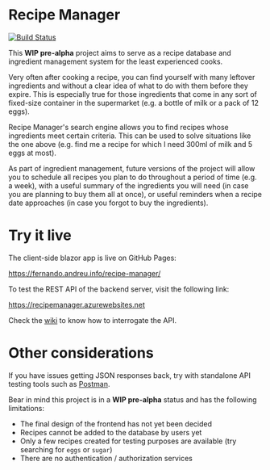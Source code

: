 # Recipe Manager

[![Build Status](https://dev.azure.com/fernandreu-public/RecipeManager/_apis/build/status/fernandreu.recipe-manager?branchName=master)](https://dev.azure.com/fernandreu-public/RecipeManager/_build/latest?definitionId=2&branchName=master)

This **WIP pre-alpha** project aims to serve as a recipe database and ingredient management system for the least experienced
cooks.

Very often after cooking a recipe, you can find yourself with many leftover ingredients and without a clear idea of what to
do with them before they expire. This is especially true for those ingredients that come in any sort of fixed-size container
in the supermarket (e.g. a bottle of milk or a pack of 12 eggs).

Recipe Manager's search engine allows you to find recipes whose ingredients meet certain criteria. This can be used to solve
situations like the one above (e.g. find me a recipe for which I need 300ml of milk and 5 eggs at most).

As part of ingredient management, future versions of the project will allow you to schedule all recipes you plan to do
throughout a period of time (e.g. a week), with a useful summary of the ingredients you will need (in case you are planning to
buy them all at once), or useful reminders when a recipe date approaches (in case you forgot to buy the ingredients).

# Try it live

The client-side blazor app is live on GitHub Pages:

https://fernando.andreu.info/recipe-manager/

To test the REST API of the backend server, visit the following link:

https://recipemanager.azurewebsites.net

Check the [wiki](https://github.com/fernandreu/recipe-manager/wiki/API-Documentation) to know how to interrogate the API.

# Other considerations

If you have issues getting JSON responses back, try with standalone API testing tools such as [Postman](https://www.getpostman.com/).

Bear in mind this project is in a **WIP pre-alpha** status and has the following limitations:

- The final design of the frontend has not yet been decided
- Recipes cannot be added to the database by users yet
- Only a few recipes created for testing purposes are available (try searching for `eggs` or `sugar`)
- There are no authentication / authorization services

